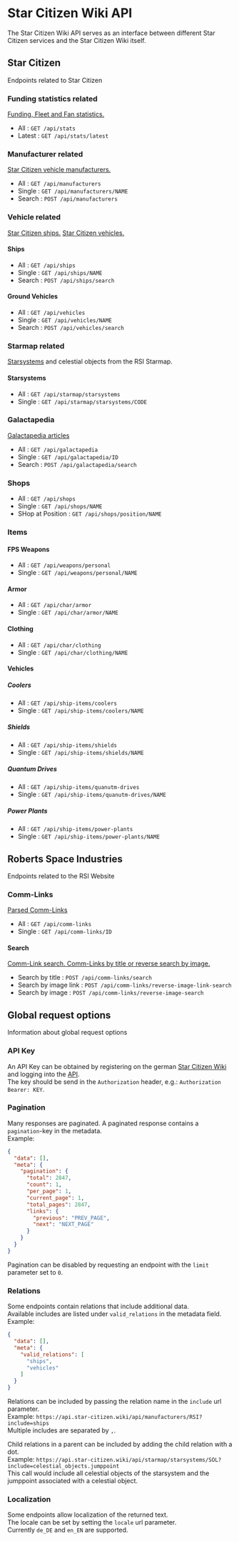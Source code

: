 # Star Citizen Wiki API

The Star Citizen Wiki API serves as an interface between different Star Citizen services and the Star Citizen Wiki itself.

## Star Citizen

Endpoints related to Star Citizen

### Funding statistics related

[Funding, Fleet and Fan statistics.](stats/stats.md)

* All : `GET /api/stats`
* Latest : `GET /api/stats/latest`

### Manufacturer related

[Star Citizen vehicle manufacturers.](manufacturers/manufacturers.md)

* All : `GET /api/manufacturers`
* Single : `GET /api/manufacturers/NAME`
* Search : `POST /api/manufacturers`

### Vehicle related

[Star Citizen ships.](vehicles/ships.md)
[Star Citizen vehicles.](vehicles/ground_vehicles.md)

#### Ships
* All : `GET /api/ships`
* Single : `GET /api/ships/NAME`
* Search : `POST /api/ships/search`

#### Ground Vehicles
* All : `GET /api/vehicles`
* Single : `GET /api/vehicles/NAME`
* Search : `POST /api/vehicles/search`

### Starmap related

[Starsystems](starmap/starsystems.md) and celestial objects from the RSI Starmap.

#### Starsystems
* All : `GET /api/starmap/starsystems`
* Single : `GET /api/starmap/starsystems/CODE`

### Galactapedia

[Galactapedia articles](galactapedia/galactapedia.md)

* All : `GET /api/galactapedia`
* Single : `GET /api/galactapedia/ID`
* Search : `POST /api/galactapedia/search`

### Shops
* All : `GET /api/shops`
* Single : `GET /api/shops/NAME`
* SHop at Position : `GET /api/shops/position/NAME`

### Items

#### FPS Weapons
* All : `GET /api/weapons/personal`
* Single : `GET /api/weapons/personal/NAME`

#### Armor
* All : `GET /api/char/armor`
* Single : `GET /api/char/armor/NAME`

#### Clothing
* All : `GET /api/char/clothing`
* Single : `GET /api/char/clothing/NAME`

#### Vehicles
##### Coolers
* All : `GET /api/ship-items/coolers`
* Single : `GET /api/ship-items/coolers/NAME`

##### Shields
* All : `GET /api/ship-items/shields`
* Single : `GET /api/ship-items/shields/NAME`

##### Quantum Drives
* All : `GET /api/ship-items/quanutm-drives`
* Single : `GET /api/ship-items/quanutm-drives/NAME`

##### Power Plants
* All : `GET /api/ship-items/power-plants`
* Single : `GET /api/ship-items/power-plants/NAME`

## Roberts Space Industries

Endpoints related to the RSI Website

### Comm-Links

[Parsed Comm-Links](comm_links/comm_links.md)

* All : `GET /api/comm-links`
* Single : `GET /api/comm-links/ID`

#### Search

[Comm-Link search. Comm-Links by title or reverse search by image.](comm_links/comm_links_search.md)

* Search by title : `POST /api/comm-links/search`
* Search by image link : `POST /api/comm-links/reverse-image-link-search`
* Search by image : `POST /api/comm-links/reverse-image-search`

## Global request options

Information about global request options

### API Key
An API Key can be obtained by registering on the german [Star Citizen Wiki](https://star-citizen.wiki) and logging into the [API](https://api.star-citizen.wiki).  
The key should be send in the `Authorization` header, e.g.: `Authorization Bearer: KEY`.

### Pagination
Many responses are paginated. A paginated response contains a `pagination`-key in the metadata.  
Example:
```json
{
  "data": [],
  "meta": {
    "pagination": {
      "total": 2847,
      "count": 1,
      "per_page": 1,
      "current_page": 1,
      "total_pages": 2847,
      "links": {
        "previous": "PREV_PAGE",
        "next": "NEXT_PAGE"
      }
    }
  }
}
```

Pagination can be disabled by requesting an endpoint with the `limit` parameter set to `0`.  

### Relations
Some endpoints contain relations that include additional data.  
Available includes are listed under `valid_relations` in the metadata field.  
Example:
```json
{
  "data": [],
  "meta": {
    "valid_relations": [
      "ships",
      "vehicles"
    ]
  }
}
```

Relations can be included by passing the relation name in the `include` url parameter.  
Example: `https://api.star-citizen.wiki/api/manufacturers/RSI?include=ships`  
Multiple includes are separated by `,`.

Child relations in a parent can be included by adding the child relation with a dot.  
Example: `https://api.star-citizen.wiki/api/starmap/starsystems/SOL?include=celestial_objects.jumppoint`  
This call would include all celestial objects of the starsystem and the jumppoint associated with a celestial object.

### Localization
Some endpoints allow localization of the returned text.  
The locale can be set by setting the `locale` url parameter.  
Currently `de_DE` and `en_EN` are supported. 
